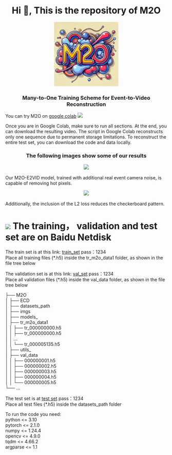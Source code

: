 <h1 align="center">Hi 👋, This is the repository of M2O </h1>


<p align="center">
<img src="https://github.com/RodrigoGantier/M2O/blob/main/imgs/M2O%20logo.png" height="200" />
</p>

<h3 align="center">Many-to-One Training Scheme for Event-to-Video Reconstruction</h3>

You can try M2O on [google colab](https://colab.research.google.com/drive/1_a7sUYXiC94thhQ0fXRL1UvhddLt9Fje#scrollTo=aHITjhQP2HkC) 
[<img src="https://img.shields.io/badge/-colab-05122A?style=flat&logo=googlecolab"/>](https://colab.research.google.com/drive/1y3S9V3smWDdXoCqh_7dRofaONx0TS79E?usp=sharing)<br>

Once you are in Google Colab, make sure to run all sections. At the end, you can download the resulting video. The script in Google Colab reconstructs only one sequence due to permanent storage limitations. To reconstruct the entire test set, you can download the code and data locally.


<h3 align="center">The following images show some of our results</h3>


<p align="center">
<img src="https://github.com/RodrigoGantier/M2O/blob/main/imgs/hot_pixel.gif" height="200" />
</p>

Our M2O-E2VID model, trained with additional real event camera noise, is capable of removing hot pixels. 

<p align="center">
<img src="https://github.com/RodrigoGantier/M2O/blob/main/imgs/Checkerboard.gif" height="200" />
</p>


Additionally, the inclusion of the L2 loss reduces the checkerboard pattern.


# <img src="https://cdn.dribbble.com/users/1163047/screenshots/2697773/media/fb3030fceae825b853e91e747e11dc77.gif" width ="25"> <b>The training， validation and test set are on Baidu Netdisk</b> 


The train set is at this link:
[train_set](https://pan.baidu.com/s/1odWXhJtzdermrvBWrBl_6Q?pwd=1234)
pass：1234<br>
Place all training files (*.h5) inside the tr_m2o_data1 folder, as shown in the file tree below<br>

The validation set is at this link:
[val_set](https://pan.baidu.com/s/1CxEbCluxYqvObYwaICAP6g?pwd=1234) 
pass：1234<br>
Place all validation files (*.h5) inside the val_data folder, as shown in the file tree below<br>

├── M2O<br>
│   ├── ECD<br>
│   ├── datasets_path<br>
│   ├── imgs<br>
│   ├── models_<br>
│   ├── tr_m2o_data1<br>
│   │   ├── tr_000000000.h5<br>
│   │   ├── tr_000000000.h5<br>
│   │   ...<br>
│   │   └── tr_000005135.h5<br>
│   ├── utils_<br>
│   ├── val_data<br>
│   │   ├── 000000001.h5<br>
│   │   ├── 000000002.h5<br>
│   │   ├── 000000003.h5<br>
│   │   ├── 000000004.h5<br>
│   │   └── 000000005.h5<br>
└──   ...<br>


The test set is at [test set](https://pan.baidu.com/s/16J-iJdenhVUBrGb2klo_-A?pwd=1234)
pass：1234<br>
Place all test files (*.h5) inside the datasets_path folder


To run the code you need: <br>
python <= 3.10 <br>
pytorch <= 2.1.0 <br> 
numpy <= 1.24.4 <br>
opencv <= 4.9.0 <br>
tqdm <= 4.66.2 <br>
argparse <= 1.1 <br>




